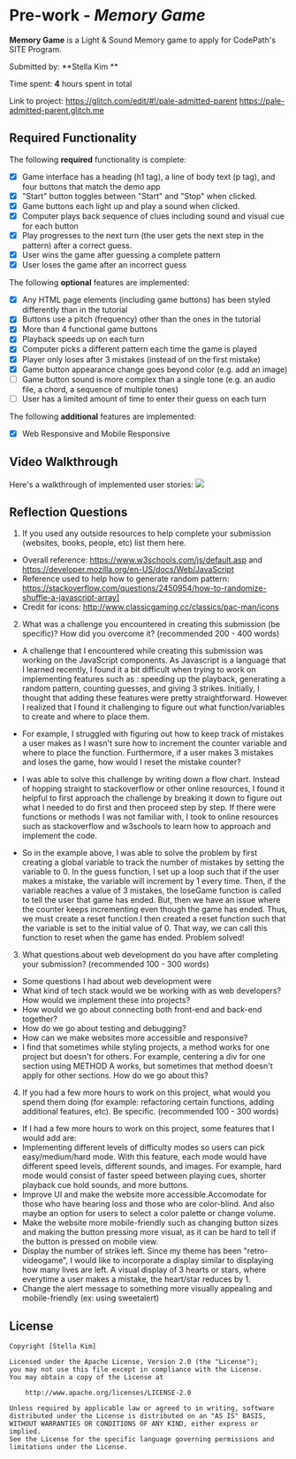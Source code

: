 # Pre-work - *Memory Game*

**Memory Game** is a Light & Sound Memory game to apply for CodePath's SITE Program. 

Submitted by: **Stella Kim **

Time spent: **4** hours spent in total

Link to project: https://glitch.com/edit/#!/pale-admitted-parent
https://pale-admitted-parent.glitch.me

## Required Functionality

The following **required** functionality is complete:

* [X] Game interface has a heading (h1 tag), a line of body text (p tag), and four buttons that match the demo app
* [X] "Start" button toggles between "Start" and "Stop" when clicked. 
* [X] Game buttons each light up and play a sound when clicked. 
* [X] Computer plays back sequence of clues including sound and visual cue for each button
* [X] Play progresses to the next turn (the user gets the next step in the pattern) after a correct guess. 
* [X] User wins the game after guessing a complete pattern
* [X] User loses the game after an incorrect guess

The following **optional** features are implemented:

* [X] Any HTML page elements (including game buttons) has been styled differently than in the tutorial
* [X] Buttons use a pitch (frequency) other than the ones in the tutorial
* [X] More than 4 functional game buttons
* [X] Playback speeds up on each turn
* [X] Computer picks a different pattern each time the game is played
* [X] Player only loses after 3 mistakes (instead of on the first mistake)
* [X] Game button appearance change goes beyond color (e.g. add an image)
* [ ] Game button sound is more complex than a single tone (e.g. an audio file, a chord, a sequence of multiple tones)
* [ ] User has a limited amount of time to enter their guess on each turn

The following **additional** features are implemented:

- [X] Web Responsive and Mobile Responsive

## Video Walkthrough

Here's a walkthrough of implemented user stories:
![](your-link-here)


## Reflection Questions
1. If you used any outside resources to help complete your submission (websites, books, people, etc) list them here. 
* Overall reference: https://www.w3schools.com/js/default.asp and 
https://developer.mozilla.org/en-US/docs/Web/JavaScript
* Reference used to help how to generate random pattern: https://stackoverflow.com/questions/2450954/how-to-randomize-shuffle-a-javascript-array]
* Credit for icons: http://www.classicgaming.cc/classics/pac-man/icons

2. What was a challenge you encountered in creating this submission (be specific)? How did you overcome it? (recommended 200 - 400 words) 
* A challenge that I encountered while creating this submission was working on the JavaScript components. As Javascript is a language that I learned recently, I found it a bit difficult when trying to work on implementing features such as : speeding up the playback, generating a random pattern, counting guesses, and giving 3 strikes. Initially, I thought that adding these features were pretty straightforward. However I realized that I found it challenging to figure out what function/variables to create and where to place them.

* For example, I struggled with figuring out how to keep track of mistakes a user makes as I wasn't sure how to increment the counter variable and where to place the function. Furthermore, if a user makes 3 mistakes and loses the game, how would I reset the mistake counter? 

* I was able to solve this challenge by writing down a flow chart. Instead of hopping straight to stackoverflow or other online resources, I found it helpful to first approach the challenge by breaking it down to figure out what I needed to do first and then proceed step by step. If there were functions or methods I was not familiar with, I took to online resources such as stackoverflow and w3schools to learn how to approach and implement the code. 
 
* So in the example above, I was able to solve the problem by first creating a global variable to track the number of mistakes by setting the variable to 0. 
In the guess function, I set up a loop such that if the user makes a mistake, the variable will increment by 1 every time. Then, if the variable reaches a value of 3 mistakes, the loseGame function is called to tell the user that game has ended. But, then we have an issue where the counter keeps incrementing even though the game has ended. Thus, we must create a reset function.I then created a reset function such that the variable is set to the initial value of 0. That way, we can call this function to reset when the game has ended. Problem solved!


3. What questions about web development do you have after completing your submission? (recommended 100 - 300 words) 
* Some questions I had about web development were
* What kind of tech stack would we be working with as web developers? How would we implement these into projects?
* How would we go about connecting both front-end and back-end together? 
* How do we go about testing and debugging?
* How can we make websites more accessible and responsive?
* I find that sometimes while styling projects, a method works for one project but doesn't for others. For example, centering a div for one section using METHOD A works, but sometimes that method doesn't apply for other sections. How do we go about this? 

4. If you had a few more hours to work on this project, what would you spend them doing (for example: refactoring certain functions, adding additional features, etc). Be specific. (recommended 100 - 300 words) 
* If I had a few more hours to work on this project, some features that I would add are:
* Implementing different levels of difficulty modes so users can pick easy/medium/hard mode. With this feature, each mode would have different speed levels, different sounds, and images. For example, hard mode would
consist of faster speed between playing cues, shorter playback cue hold sounds, and more buttons.
*  Improve UI and make the website more accessible.Accomodate for those who have hearing loss and those who are color-blind. And also maybe an option for users to select a color palette or change volume.
* Make the website more mobile-friendly such as changing button sizes and making the button pressing more visual, as it can be hard to tell if the button is pressed on mobile view.
* Display the number of strikes left. Since my theme has been "retro-videogame", I would like to incorporate a display similar to displaying how many lives are left. A visual display of 3 hearts or stars, where everytime
a user makes a mistake, the heart/star reduces by 1. 
*  Change the alert message to something more visually appealing and mobile-friendly (ex: using sweetalert)



## License

    Copyright [Stella Kim]

    Licensed under the Apache License, Version 2.0 (the "License");
    you may not use this file except in compliance with the License.
    You may obtain a copy of the License at

        http://www.apache.org/licenses/LICENSE-2.0

    Unless required by applicable law or agreed to in writing, software
    distributed under the License is distributed on an "AS IS" BASIS,
    WITHOUT WARRANTIES OR CONDITIONS OF ANY KIND, either express or implied.
    See the License for the specific language governing permissions and
    limitations under the License.